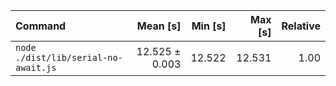 | Command | Mean [s] | Min [s] | Max [s] | Relative |
|:---|---:|---:|---:|---:|
| `node ./dist/lib/serial-no-await.js` | 12.525 ± 0.003 | 12.522 | 12.531 | 1.00 |
